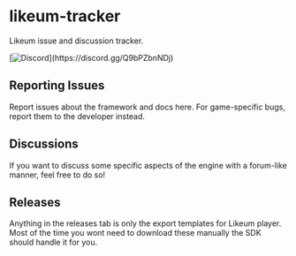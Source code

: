 # likeum-tracker
Likeum issue and discussion tracker.

[![Discord](https://img.shields.io/discord/1185386695328288768?style=social&logo=discord&label=Talk%20with%20the%20Community!)](https://discord.gg/Q9bPZbnNDj)

## Reporting Issues
Report issues about the framework and docs here. For game-specific bugs, report them to the developer instead.

## Discussions
If you want to discuss some specific aspects of the engine with a forum-like manner, feel free to do so!


## Releases
Anything in the releases tab is only the export templates for Likeum player.
Most of the time you wont need to download these manually the SDK should handle it for you.
